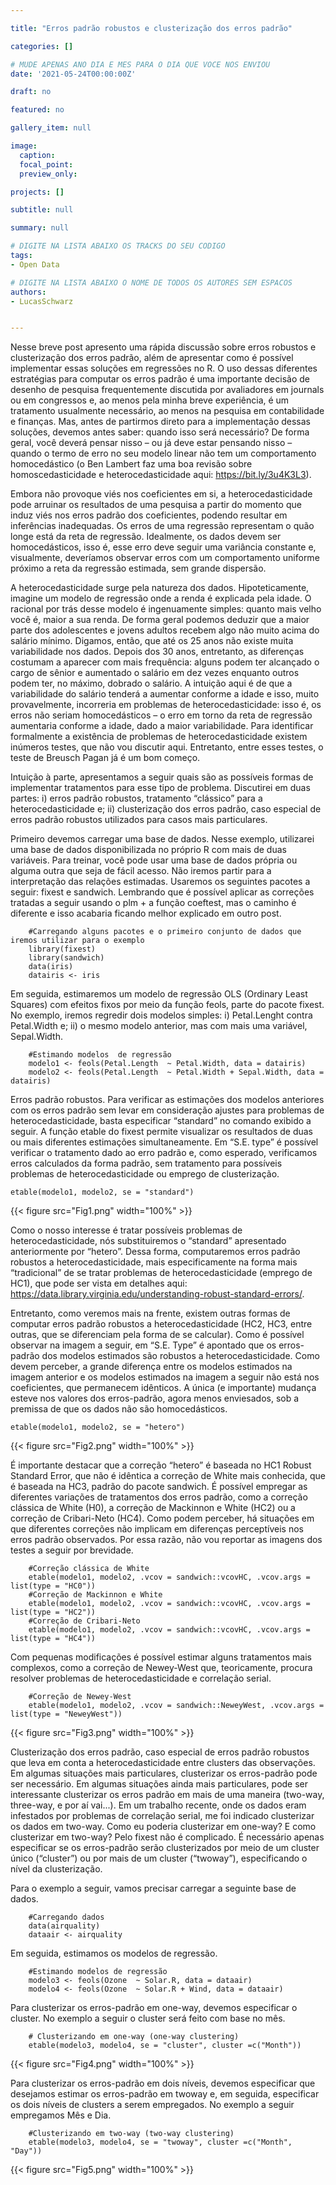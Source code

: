 ```yaml
---

title: "Erros padrão robustos e clusterização dos erros padrão"

categories: []

# MUDE APENAS ANO DIA E MES PARA O DIA QUE VOCE NOS ENVIOU
date: '2021-05-24T00:00:00Z' 

draft: no

featured: no

gallery_item: null

image:
  caption: 
  focal_point: 
  preview_only: 

projects: []

subtitle: null

summary: null

# DIGITE NA LISTA ABAIXO OS TRACKS DO SEU CODIGO
tags: 
- Open Data

# DIGITE NA LISTA ABAIXO O NOME DE TODOS OS AUTORES SEM ESPACOS
authors:
- LucasSchwarz


---
```


Nesse breve post apresento uma rápida discussão sobre erros robustos e clusterização dos erros padrão, além de apresentar como é possível implementar essas soluções em regressões no R.   O uso dessas diferentes estratégias para computar os erros padrão é uma importante decisão de desenho de pesquisa frequentemente discutida por avaliadores em journals ou em congressos e, ao menos pela minha breve experiência, é um tratamento usualmente necessário, ao menos na pesquisa em contabilidade e finanças. Mas, antes de partirmos direto para a implementação dessas soluções, devemos antes saber: quando isso será necessário? De forma geral, você deverá pensar nisso – ou já deve estar pensando nisso – quando o termo de erro no seu modelo linear não tem um comportamento homocedástico (o Ben Lambert faz uma boa revisão sobre homoscedasticidade e heterocedasticidade aqui: https://bit.ly/3u4K3L3). 

Embora não provoque viés nos coeficientes em si, a heterocedasticidade pode arruinar os resultados de uma pesquisa a partir do momento que induz viés nos erros padrão dos coeficientes, podendo resultar em inferências inadequadas. Os erros de uma regressão representam o quão longe está da reta de regressão. Idealmente, os dados devem ser homocedásticos, isso é, esse erro deve seguir uma variância constante e, visualmente, deveríamos observar erros com um comportamento uniforme próximo a reta da regressão estimada, sem grande dispersão. 

A heterocedasticidade surge pela natureza dos dados. Hipoteticamente, imagine um modelo de regressão onde a renda é explicada pela idade. O racional por trás desse modelo é ingenuamente simples:  quanto mais velho você é, maior a sua renda. De forma geral podemos deduzir que a maior parte dos adolescentes e jovens adultos recebem algo não muito acima do salário mínimo. Digamos, então, que até os 25 anos não existe muita variabilidade nos dados. Depois dos 30 anos, entretanto, as diferenças costumam a aparecer com mais frequência: alguns podem ter alcançado o cargo de sênior e aumentado o salário em dez vezes enquanto outros podem ter, no máximo, dobrado o salário. A intuição aqui é de que a variabilidade do salário tenderá a aumentar conforme a idade e isso, muito provavelmente, incorreria em problemas de heterocedasticidade: isso é, os erros não seriam homocedásticos – o erro em torno da reta de regressão aumentaria conforme a idade, dado a maior variabilidade. Para identificar formalmente a existência de problemas de heterocedasticidade existem inúmeros testes, que não vou discutir aqui. Entretanto, entre esses testes, o teste de Breusch Pagan já é um bom começo.

Intuição à parte, apresentamos a seguir quais são as possíveis formas de implementar tratamentos para esse tipo de problema. Discutirei em duas partes: i) erros padrão robustos, tratamento “clássico” para a heterocedasticidade e; ii) clusterização dos erros padrão, caso especial de erros padrão robustos utilizados para casos mais particulares. 

Primeiro devemos carregar uma base de dados. Nesse exemplo, utilizarei uma base de dados disponibilizada no próprio R com mais de duas variáveis. Para treinar, você pode usar uma base de dados própria ou alguma outra que seja de fácil acesso. Não iremos partir para a interpretação das relações estimadas. Usaremos os seguintes pacotes a seguir: fixest e sandwich. Lembrando que é possível aplicar as correções tratadas a seguir usando o plm + a função coeftest, mas o caminho é diferente e isso acabaria ficando melhor explicado em outro post.


		#Carregando alguns pacotes e o primeiro conjunto de dados que iremos utilizar para o exemplo 
		library(fixest)
		library(sandwich)
		data(iris)
		datairis <- iris

Em seguida, estimaremos um modelo de regressão OLS (Ordinary Least Squares) com efeitos fixos por meio da função feols, parte do pacote fixest. No exemplo, iremos regredir dois modelos simples: i) Petal.Lenght contra Petal.Width e; ii) o mesmo modelo anterior, mas com mais uma variável, Sepal.Width. 

		#Estimando modelos  de regressão
		modelo1 <- feols(Petal.Length  ~ Petal.Width, data = datairis)
		modelo2 <- feols(Petal.Length  ~ Petal.Width + Sepal.Width, data = datairis)


Erros padrão robustos. Para verificar as estimações dos modelos anteriores com os erros padrão sem levar em consideração ajustes para problemas de heterocedasticidade, basta especificar “standard” no comando exibido a seguir. A função etable do fixest permite visualizar os resultados de duas ou mais diferentes estimações simultaneamente. Em “S.E. type” é possível verificar o tratamento dado ao erro padrão e, como esperado, verificamos erros calculados da forma padrão, sem tratamento para possíveis problemas de heterocedasticidade ou emprego de clusterização.


	etable(modelo1, modelo2, se = "standard")

{{< figure src="Fig1.png" width="100%" >}}  


Como o nosso interesse é tratar possíveis problemas de heterocedasticidade, nós substituiremos o “standard” apresentado anteriormente por “hetero”. Dessa forma, computaremos erros padrão robustos a heterocedasticidade, mais especificamente na forma mais “tradicional” de se tratar problemas de heterocedasticidade (emprego de HC1), que pode ser vista em detalhes aqui: https://data.library.virginia.edu/understanding-robust-standard-errors/. 

Entretanto, como veremos mais na frente, existem outras formas de computar erros padrão robustos a heterocedasticidade (HC2, HC3, entre outras, que se diferenciam pela forma de se calcular). Como é possível observar na imagem a seguir, em “S.E. Type” é apontado que os erros-padrão dos modelos estimados são robustos a heterocedasticidade. Como devem perceber, a grande diferença entre os modelos estimados na imagem anterior e os modelos estimados na imagem a seguir não está nos coeficientes, que permanecem idênticos. A única (e importante) mudança esteve nos valores dos erros-padrão, agora menos enviesados, sob a premissa de que os dados não são homocedásticos. 

	etable(modelo1, modelo2, se = "hetero")

{{< figure src="Fig2.png" width="100%" >}}  


É importante destacar que a correção “hetero” é baseada no HC1 Robust Standard Error, que não é idêntica a correção de White mais conhecida, que é baseada na HC3, padrão do pacote sandwich. É possível empregar as diferentes variações de tratamentos dos erros padrão, como a correção clássica de White (H0), a correção de Mackinnon e White (HC2) ou a correção de Cribari-Neto (HC4). Como podem perceber, há situações em que diferentes correções não implicam em diferenças perceptíveis nos erros padrão observados. Por essa razão, não vou reportar as imagens dos testes a seguir por brevidade. 


		#Correção clássica de White
		etable(modelo1, modelo2, .vcov = sandwich::vcovHC, .vcov.args = list(type = "HC0"))
		#Correção de Mackinnon e White
		etable(modelo1, modelo2, .vcov = sandwich::vcovHC, .vcov.args = list(type = "HC2"))
		#Correção de Cribari-Neto
		etable(modelo1, modelo2, .vcov = sandwich::vcovHC, .vcov.args = list(type = "HC4"))

Com pequenas modificações é possível estimar alguns tratamentos mais complexos, como a correção de Newey-West que, teoricamente, procura resolver problemas de heterocedasticidade e correlação serial.

		#Correção de Newey-West
		etable(modelo1, modelo2, .vcov = sandwich::NeweyWest, .vcov.args = list(type = "NeweyWest"))


{{< figure src="Fig3.png" width="100%" >}}  


Clusterização dos erros padrão, caso especial de erros padrão robustos que leva em conta a heterocedasticidade entre clusters das observações. Em algumas situações mais particulares, clusterizar os erros-padrão pode ser necessário. Em algumas situações ainda mais particulares, pode ser interessante clusterizar os erros padrão em mais de uma maneira (two-way, three-way, e por aí vai...). Em um trabalho recente, onde os dados eram infestados por problemas de correlação serial, me foi indicado clusterizar os dados em two-way. Como eu poderia clusterizar em one-way? E como clusterizar em two-way? Pelo fixest não é complicado. É necessário apenas especificar se os erros-padrão serão clusterizados por meio de um cluster único (“cluster”) ou por mais de um cluster (“twoway”), especificando o nível da clusterização.  

Para o exemplo a seguir, vamos precisar carregar a seguinte base de dados.

		#Carregando dados
		data(airquality)
		dataair <- airquality

Em seguida, estimamos os modelos de regressão.

		#Estimando modelos de regressão
		modelo3 <- feols(Ozone  ~ Solar.R, data = dataair)
		modelo4 <- feols(Ozone  ~ Solar.R + Wind, data = dataair)

Para clusterizar os erros-padrão em one-way, devemos especificar o cluster. No exemplo a seguir o cluster será feito com base no mês. 

		# Clusterizando em one-way (one-way clustering)
		etable(modelo3, modelo4, se = "cluster", cluster =c("Month"))

{{< figure src="Fig4.png" width="100%" >}}  

Para clusterizar os erros-padrão em dois níveis, devemos especificar que desejamos estimar os erros-padrão em twoway e, em seguida, especificar os dois níveis de clusters a serem empregados. No exemplo a seguir empregamos Mês e Dia.

		#Clusterizando em two-way (two-way clustering) 
		etable(modelo3, modelo4, se = "twoway", cluster =c("Month", "Day"))

{{< figure src="Fig5.png" width="100%" >}}  

